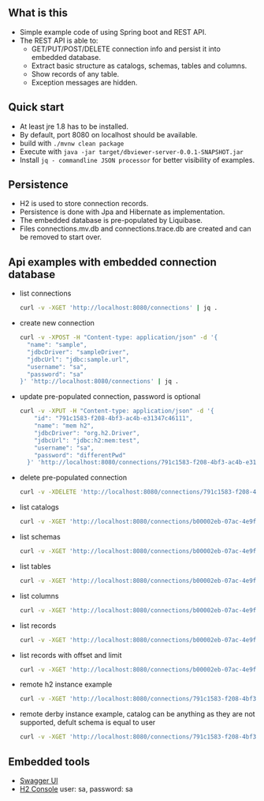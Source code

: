 ## What is this

* Simple example code of using Spring boot and REST API. 
* The REST API is able to:
  * GET/PUT/POST/DELETE connection info and persist it into embedded database. 
  * Extract basic structure as catalogs, schemas, tables and columns.
  * Show records of any table.
  * Exception messages are hidden.

## Quick start

* At least jre 1.8 has to be installed.
* By default, port 8080 on localhost should be available.
* build with `./mvnw clean package`
* Execute with `java -jar target/dbviewer-server-0.0.1-SNAPSHOT.jar`
* Install `jq - commandline JSON processor` for better visibility of examples.

## Persistence
* H2 is used to store connection records.
* Persistence is done with Jpa and Hibernate as implementation.
* The embedded database is pre-populated by Liquibase.
* Files connections.mv.db and connections.trace.db are created and can be removed to start over. 

## Api examples with embedded connection database

* list connections

  ```bash
  curl -v -XGET 'http://localhost:8080/connections' | jq .
  ```

* create new connection

  ```bash
  curl -v -XPOST -H "Content-type: application/json" -d '{
    "name": "sample",
    "jdbcDriver": "sampleDriver",
    "jdbcUrl": "jdbc:sample.url",
    "username": "sa",
    "password": "sa"
  }' 'http://localhost:8080/connections' | jq .
  ```

* update pre-populated connection, password is optional

  ```bash
  curl -v -XPUT -H "Content-type: application/json" -d '{
      "id": "791c1583-f208-4bf3-ac4b-e31347c46111",
      "name": "mem h2",
      "jdbcDriver": "org.h2.Driver",
      "jdbcUrl": "jdbc:h2:mem:test",
      "username": "sa",
      "password": "differentPwd"
    }' 'http://localhost:8080/connections/791c1583-f208-4bf3-ac4b-e31347c46111' | jq .
  ```

* delete pre-populated connection

  ```bash
  curl -v -XDELETE 'http://localhost:8080/connections/791c1583-f208-4bf3-ac4b-e31347c46111'
  ```

* list catalogs

  ```bash
  curl -v -XGET 'http://localhost:8080/connections/b00002eb-07ac-4e9f-bdae-7e417f101861/catalogs' | jq .
  ```
  
* list schemas

  ```bash
  curl -v -XGET 'http://localhost:8080/connections/b00002eb-07ac-4e9f-bdae-7e417f101861/catalogs/CONNECTIONS/schemas' | jq .
  ```
  
* list tables

  ```bash
  curl -v -XGET 'http://localhost:8080/connections/b00002eb-07ac-4e9f-bdae-7e417f101861/catalogs/CONNECTIONS/schemas/PUBLIC/tables' | jq .
  ```
  
* list columns

  ```bash
  curl -v -XGET 'http://localhost:8080/connections/b00002eb-07ac-4e9f-bdae-7e417f101861/catalogs/CONNECTIONS/schemas/PUBLIC/tables/CONNECTION/columns' | jq .
  ```
  
* list records

  ```bash
  curl -v -XGET 'http://localhost:8080/connections/b00002eb-07ac-4e9f-bdae-7e417f101861/catalogs/CONNECTIONS/schemas/PUBLIC/tables/CONNECTION/records' | jq .
  ```
  
* list records with offset and limit

  ```bash
  curl -v -XGET 'http://localhost:8080/connections/b00002eb-07ac-4e9f-bdae-7e417f101861/catalogs/CONNECTIONS/schemas/PUBLIC/tables/CONNECTION/records?offset=2&limit=2' | jq .
  ```

* remote h2 instance example

  ```bash
  curl -v -XGET 'http://localhost:8080/connections/791c1583-f208-4bf3-ac4b-e31347c46115/catalogs/TEST/schemas' | jq .
  ```
  
* remote derby instance example, catalog can be anything as they are not supported, defult schema is equal to user

  ```bash
  curl -v -XGET 'http://localhost:8080/connections/791c1583-f208-4bf3-ac4b-e31347c46116/catalogs/mydb/schemas/SA/tables' | jq .
  ```
  
## Embedded tools
* [Swagger UI](http://localhost:8080/swagger-ui)
* [H2 Console](http://localhost:8080/h2-console) user: sa, password: sa
